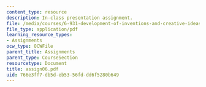 ```yaml
---
content_type: resource
description: In-class presentation assignment.
file: /media/courses/6-931-development-of-inventions-and-creative-ideas-spring-2008/766e3ff7db5deb5356fddd6f5280b649_assign06.pdf
file_type: application/pdf
learning_resource_types:
- Assignments
ocw_type: OCWFile
parent_title: Assignments
parent_type: CourseSection
resourcetype: Document
title: assign06.pdf
uid: 766e3ff7-db5d-eb53-56fd-dd6f5280b649
---
```

